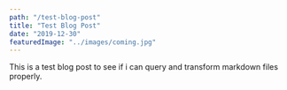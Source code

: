 ```yaml
---
path: "/test-blog-post"
title: "Test Blog Post"
date: "2019-12-30"
featuredImage: "../images/coming.jpg"
---
```


This is a test blog post to see if i can query and transform markdown files properly.
